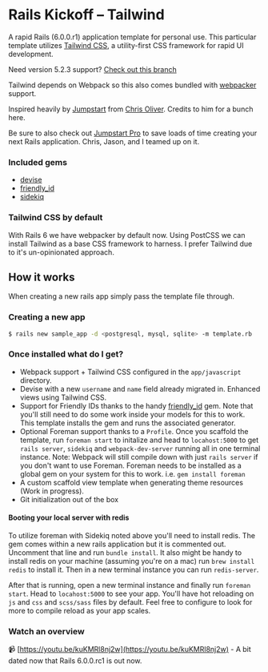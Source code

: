 # Rails Kickoff – Tailwind
A rapid Rails (6.0.0.r1) application template for personal use. This particular template utilizes [Tailwind CSS](https://tailwindcss.com/), a utility-first CSS framework for rapid UI development.

Need version 5.2.3 support? [Check out this branch](https://github.com/justalever/kickoff_tailwind/tree/rails5-2)

Tailwind depends on Webpack so this also comes bundled with [webpacker](https://github.com/rails/webpacker) support.

Inspired heavily by [Jumpstart](https://github.com/excid3/jumpstart) from [Chris Oliver](https://twitter.com/excid3/). Credits to him for a bunch here.

Be sure to also check out [Jumpstart Pro](https://jumpstartrails.com) to save loads of time creating your next Rails application. Chris, Jason, and I teamed up on it.

### Included gems

- [devise](https://github.com/plataformatec/devise)
- [friendly_id](https://github.com/norman/friendly_id)
- [sidekiq](https://github.com/mperham/sidekiq)

### Tailwind CSS by default
With Rails 6 we have webpacker by default now. Using PostCSS we can install Tailwind as a base CSS framework to harness. I prefer Tailwind due to it's un-opinionated approach.

## How it works

When creating a new rails app simply pass the template file through.

### Creating a new app

```bash
$ rails new sample_app -d <postgresql, mysql, sqlite> -m template.rb
```

### Once installed what do I get?

- Webpack support + Tailwind CSS configured in the `app/javascript` directory.
- Devise with a new `username` and `name` field already migrated in. Enhanced views using Tailwind CSS.
- Support for Friendly IDs thanks to the handy [friendly_id](https://github.com/norman/friendly_id) gem. Note that you'll still need to do some work inside your models for this to work. This template installs the gem and runs the associated generator.
- Optional Foreman support thanks to a `Profile`. Once you scaffold the template, run `foreman start` to initalize and head to `locahost:5000` to get `rails server`, `sidekiq` and `webpack-dev-server` running all in one terminal instance. Note: Webpack will still compile down with just `rails server` if you don't want to use Foreman. Foreman needs to be installed as a global gem on your system for this to work. i.e. `gem install foreman`
- A custom scaffold view template when generating theme resources (Work in progress).
- Git initialization out of the box

#### Booting your local server with redis

To utilize foreman with Sidekiq noted above you'll need to install redis. The gem comes within a new rails application but it is commented out. Uncomment that line and run `bundle install`. It also might be handy to install redis on your machine (assuming you're on a mac) run `brew install redis` to install it. Then in a new terminal instance you can run `redis-server`.

After that is running, open a new terminal instance and finally run `foreman start`. Head to `locahost:5000` to see your app. You'll have hot reloading on `js` and `css` and `scss/sass` files by default. Feel free to configure to look for more to compile reload as your app scales.


### Watch an overview

 📹 [https://youtu.be/kuKMRl8nj2w](https://youtu.be/kuKMRl8nj2w) - A bit dated now that Rails 6.0.0.rc1 is out now.
